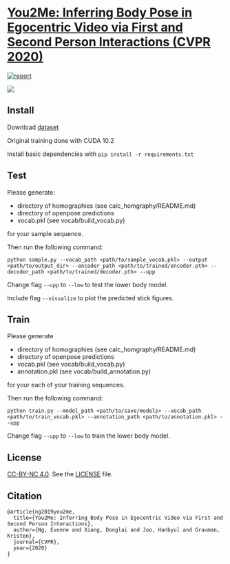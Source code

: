 # [You2Me: Inferring Body Pose in Egocentric Video via First and Second Person Interactions (CVPR 2020)](http://vision.cs.utexas.edu/projects/you2me/) 

[![report](https://img.shields.io/badge/arXiv-1904.09882-b31b1b.svg)](https://arxiv.org/abs/1904.09882#)

![](data/you2me_preview.gif)


## Install
Download [dataset](https://github.com/facebookresearch/you2me/tree/master/data)

Original training done with CUDA 10.2 

Install basic dependencies with `pip install -r requirements.txt`


## Test
Please generate:

- directory of homographies (see calc_homgraphy/README.md)
- directory of openpose predictions
- vocab.pkl (see vocab/build_vocab.py) 

for your sample sequence.

Then run the following command:

`python sample.py --vocab_path <path/to/sample_vocab.pkl> --output <path/to/output_dir> --encoder_path <path/to/trained/encoder.pth> --decoder_path <path/to/trained/decoder.pth> --upp`

Change flag `--upp` to `--low` to test the lower body model.

Include flag `--visualize` to plot the predicted stick figures.

## Train
Please generate 

- directory of homographies (see calc_homgraphy/README.md)
- directory of openpose predictions
- vocab.pkl (see vocab/build_vocab.py)
- annotation.pkl (see vocab/build_annotation.py)

for your each of your training sequences.

Then run the following command:

`python train.py --model_path <path/to/save/models> --vocab_path <path/to/train_vocab.pkl> --annotation_path <path/to/annotation.pkl> --upp`

Change flag `--upp` to `--low` to train the lower body model.

## License
[CC-BY-NC 4.0](https://creativecommons.org/licenses/by-nc/4.0/legalcode). 
See the [LICENSE](LICENSE) file. 


## Citation

```
@article{ng2019you2me,
  title={You2Me: Inferring Body Pose in Egocentric Video via First and Second Person Interactions},
  author={Ng, Evonne and Xiang, Donglai and Joo, Hanbyul and Grauman, Kristen},
  journal={CVPR},
  year={2020}
}
```
